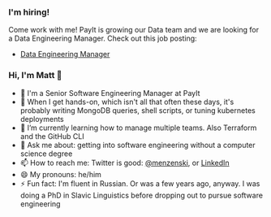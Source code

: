 ### I'm hiring!

Come work with me! PayIt is growing our Data team and we are looking for a Data Engineering Manager. Check out this job posting:

* [Data Engineering Manager](https://payitgov.com/careers-list?gh_jid=4701703003)


### Hi, I'm Matt 👋

* 💼 I'm a Senior Software Engineering Manager at PayIt
* 🔭 When I get hands-on, which isn't all that often these days, it's probably writing MongoDB queries, shell scripts, or tuning kubernetes deployments
* 🌱 I’m currently learning how to manage multiple teams. Also Terraform and the GitHub CLI
* 💬 Ask me about: getting into software engineering without a computer science degree
* 📫 How to reach me: Twitter is good: [@menzenski](https://twitter.com/menzenski), or [LinkedIn](https://www.linkedin.com/in/menzenski/)
* 😄 My pronouns: he/him
* ⚡ Fun fact: I'm fluent in Russian. Or was a few years ago, anyway. I was doing a PhD in Slavic Linguistics before dropping out to pursue software engineering

<!--
**menzenski/menzenski** is a ✨ _special_ ✨ repository because its `README.md` (this file) appears on your GitHub profile.

Here are some ideas to get you started:

- 🔭 I’m currently working on ...
- 🌱 I’m currently learning ...
- 👯 I’m looking to collaborate on ...
- 🤔 I’m looking for help with ...
- 💬 Ask me about ...
- 📫 How to reach me: ...
- 😄 Pronouns: ...
- ⚡ Fun fact: ...
-->
